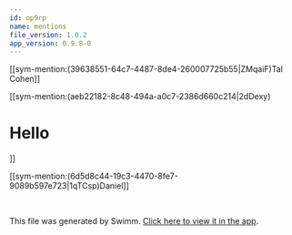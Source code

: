 ```yaml
---
id: op9rp
name: mentions
file_version: 1.0.2
app_version: 0.9.8-0
---
```


[[sym-mention:(39638551-64c7-4487-8de4-260007725b55|ZMqaiF)Tal Cohen]]

[[sym-mention:(aeb22182-8c48-494a-a0c7-2386d660c214|2dDexy)<h1>Hello</h1>]]

[[sym-mention:(6d5d8c44-19c3-4470-8fe7-9089b597e723|1qTCsp)Daniel]]




<br/>

This file was generated by Swimm. [Click here to view it in the app](http://localhost:5000/repos/Z2l0aHViJTNBJTNBdDElM0ElM0FlcmFuLXN3aW1t/docs/op9rp).